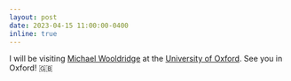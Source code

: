 ```yaml
---
layout: post
date: 2023-04-15 11:00:00-0400
inline: true
---
```


I will be visiting [Michael Wooldridge](https://www.cs.ox.ac.uk/people/michael.wooldridge/) at the [University of Oxford](https://www.cs.ox.ac.uk/). See you in Oxford! :uk:

